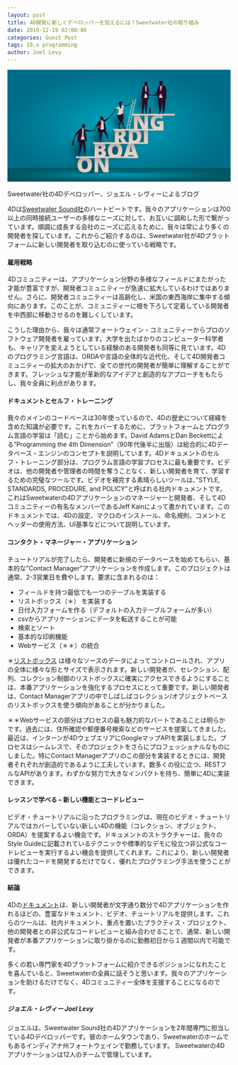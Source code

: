 ```yaml
---
layout: post
title: 4D開発に新しくデベロッパーを加えるには？Sweetwater社の取り組み
date: 2019-12-19 02:00:00
categories: Guest Post
tags: 18.x programming
author: Joel Levy
---
```


![project-database-stylesheet](/images/blog/12-19/sweetwater-1024x512.jpg)

Sweetwater社の4Dデベロッパー、ジョエル・レヴィーによるブログ

4Dは<a href="https://www.sweetwater.com">Sweetwater Sound社</a>のハートビートです。我々のアプリケーションは700以上の同時接続ユーザーの多様なニーズに対して、お互いに調和した形で繋がっています。順調に成長する会社のニーズに応えるために、我々は常により多くの開発者を探しています。これからご紹介するのは、Sweetwater社が4Dプラットフォームに新しい開発者を取り込むのに使っている戦略です。

#### 雇用戦略
4Dコミュニティーは、アプリケーション分野の多様なフィールドにまたがった才能が豊富ですが、開発者コミュニティーが急速に拡大しているわけではありません。さらに、開発者コミュニティーは高齢化し、米国の東西海岸に集中する傾向にあります。このことが、コミュニティーに根を下ろして定着している開発者を中西部に移動させるのを難しくしています。

こうした理由から、我々は通常フォートウェイン・コミュニティーからプロのソフトウェア開発者を雇っています。大学を出たばかりのコンピューター科学者も、キャリアを変えようとしている経験のある開発者も同等に見ています。4Dのプログラミング言語は、ORDAや言語の全体的な近代化、そして4D開発者コミュニティーの拡大のおかげで、全ての世代の開発者が簡単に理解することができます。フレッシュな才能が革新的なアイデアと創造的なアプローチをもたらし、我々全員に利点があります。

#### ドキュメントとセルフ・トレーニング
我々のメインのコードベースは30年使っているので、4Dの歴史について経緯を含めた知識が必要です。これをカバーするために、プラットフォームとプログラム言語の学習は「読む」ことから始めます。David AdamsとDan Beckettによる”Programming the 4th Dimension”（90年代後半に出版）は総合的に4Dデータベース・エンジンのコンセプトを説明しています。4Dドキュメントのセルフ・トレーニング部分は、プログラム言語の学習プロセスに最も重要です。ビデオは、他の開発者や管理者の時間を奪うことなく、新しい開発者を育て、学習するための完璧なツールです。ビデオを補完する素晴らしいツールは、”STYLE, STANDARDS, PROCEDURE, and POLICY”と呼ばれる社内ドキュメントです。これはSweetwaterの4Dアプリケーションのマネージャーと開発者、そして4Dコミュニティーの有名なメンバーであるJeff Kainによって書かれています。このドキュメントでは、4Dの設定、マクロのインストール、命名規則、コメントとヘッダーの使用方法、UI基準などについて説明しています。

#### コンタクト・マネージャー・アプリケーション
チュートリアルが完了したら、開発者に新規のデータベースを始めてもらい、基本的な”Contact Manager”アプリケーションを作成します。このプロジェクトは通常、2-3営業日を費やします。要求に含まれるのは：

* フィールドを持つ最低でも一つのテーブルを実装する
* リストボックス（＊） を実装する
* 日付入力フォームを作る（デフォルトの入力テーブルフォームが多い）
* csvからアプリケーションにデータを転送することが可能
* 検索とソート
* 基本的な印刷機能
* Webサービス（＊＊）の統合


＊<a href="https://blog.4d.com/tag/listbox/">リストボックス</a> は様々なソースのデータによってコントロールされ、アプリの全体に様々な形とサイズで表示されます。新しい開発者が、セレクション、配列、コレクション制御のリストボックスに確実にアクセスできるようにすることは、本番アプリケーションを強化するプロセスにとって重要です。新しい開発者は、Contact Managerアプリの中でしばしばコレクション/オブジェクトベースのリストボックスを使う傾向があることが分かりました。 

＊＊Webサービスの部分はプロセスの最も魅力的なパートであることは明らかです。過去には、住所確認や郵便番号検索などのサービスを提案してきました。最近は、インターンが4DウェブエリアにGoogleマップAPIを実装しました。プロセスはシームレスで、そのプロジェクトをさらにプロフェッショナルなものにしました。特にContact Managerアプリのこの部分を実装するときには、開発者それぞれが創造的であるように工夫しています。数多くの役に立つ、RESTフルなAPIがあります。わずかな努力で大きなインパクトを持ち、簡単に4Dに実装できます。

#### レッスンで学べる – 新しい機能とコードレビュー
ビデオ・チュートリアルに沿ったプログラミングは、現在のビデオ・チュートリアルではカバーしていない新しい4Dの機能（コレクション、オブジェクト、ORDA）を提案するよい機会です。ドキュメントのストラクチャーは、我々のStyle Guideに記載されているテクニックや標準的なデモに役立つ非公式なコードレビューを実行するよい機会を提供してくれます。これにより、新しい開発者は優れたコードを開発するだけでなく、優れたプログラミング手法を使うことができます。

#### 結論
4Dの<a href="https://doc.4d.com/4Dv17R6/index.ja.html">ドキュメント</a>は、新しい開発者が文字通り数分で4Dアプリケーションを作れるほどの、豊富なドキュメント、ビデオ、チュートリアルを提供します。これらのツールは、社内ドキュメント、重点を置いたプラクティス・プロジェクト、他の開発者との非公式なコードレビューと組み合わせることで、通常、新しい開発者が本番アプリケーションに取り掛かるのに勤務初日から１週間以内で可能です。

多くの若い専門家を4Dプラットフォームに紹介できるポジションになれたことを喜んでいると、Sweetwaterの全員に話そうと思います。我々のアプリケーションを助けるだけでなく、4Dコミュニティー全体を支援することになるのです。

##### ジョエル・レヴィー  Joel Levy
ジョエルは、Sweetwater Sound社の4Dアプリケーションを2年間専門に担当している4Dデベロッパーです。彼のホームタウンであり、Sweetwaterのホームでもあるインディアナ州フォートウェインで勤務しています。
Sweetwaterの4Dアプリケーションは12人のチームで管理しています。


